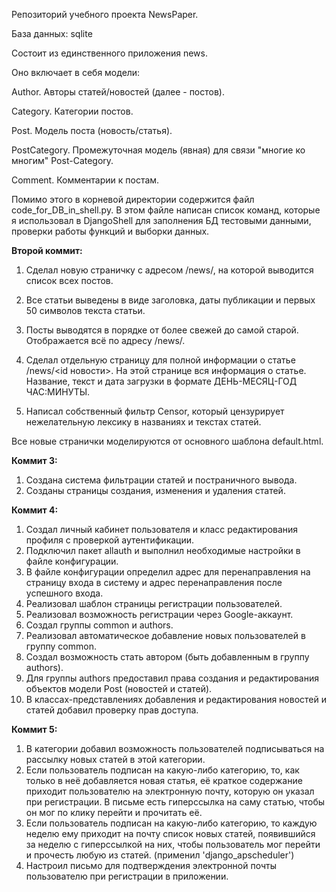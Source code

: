 Репозиторий учебного проекта NewsPaper.

База данных: sqlite

Состоит из единственного приложения news.

Оно включает в себя модели:

Author. Авторы статей/новостей (далее - постов).

Category. Категории постов.

Post. Модель поста (новость/статья).

PostCategory. Промежуточная модель (явная) для связи "многие ко многим" Post-Category.

Comment. Комментарии к постам.

Помимо этого в корневой директории содержится файл code_for_DB_in_shell.py. В этом файле написан список команд, которые я использовал в DjangoShell для заполнения БД тестовыми данными, проверки работы функций и выборки данных.

**Второй коммит:**

1. Сделал новую страничку с адресом /news/, на которой выводится список всех постов.

2. Все статьи выведены в виде заголовка, даты публикации и первых 50 символов текста статьи.

3. Посты выводятся в порядке от более свежей до самой старой. Отображается всё по адресу /news/.

4. Сделал отдельную страницу для полной информации о статье /news/<id новости>. На этой странице вся информация о статье. Название, текст и дата загрузки в формате ДЕНЬ-МЕСЯЦ-ГОД ЧАС:МИНУТЫ.

5. Написал собственный фильтр Censor, который цензурирует нежелательную лексику в названиях и текстах статей.

Все новые странички моделируются от основного шаблона default.html.

**Коммит 3:**
1. Создана система фильтрации статей и постраничного вывода.
2. Созданы страницы создания, изменения и удаления статей.

**Коммит 4:**
1. Создал личный кабинет пользователя и класс редактирования профиля с проверкой аутентификации.
2. Подключил пакет allauth и выполнил необходимые настройки в файле конфигурации.
3. В файле конфигурации определил адрес для перенаправления на страницу входа в систему и адрес перенаправления после успешного входа.
4. Реализовал шаблон страницы регистрации пользователей.
5. Реализовал возможность регистрации через Google-аккаунт.
6. Создал группы common и authors.
7. Реализовал автоматическое добавление новых пользователей в группу common.
8. Создал возможность стать автором (быть добавленным в группу authors).
9. Для группы authors предоставил права создания и редактирования объектов модели Post (новостей и статей).
10. В классах-представлениях добавления и редактирования новостей и статей добавил проверку прав доступа.

**Коммит 5:**
1. В категории добавил возможность пользователей подписываться на рассылку новых статей в этой категории.
2. Если пользователь подписан на какую-либо категорию, то, как только в неё добавляется новая статья, её краткое содержание приходит пользователю на электронную почту, которую он указал при регистрации. В письме есть гиперссылка на саму статью, чтобы он мог по клику перейти и прочитать её.
3. Если пользователь подписан на какую-либо категорию, то каждую неделю ему приходит на почту список новых статей, появившийся за неделю с гиперссылкой на них, чтобы пользователь мог перейти и прочесть любую из статей. (применил 'django_apscheduler')
4. Настроил письмо для подтверждения электронной почты пользователю при регистрации в приложении.

